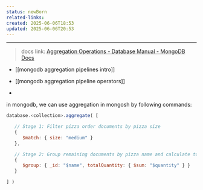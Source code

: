 ```yaml
---
status: newBorn
related-links: 
created: 2025-06-06T18:53
updated: 2025-06-06T20:53
---
```

---

> docs link: [Aggregation Operations - Database Manual - MongoDB Docs](https://www.mongodb.com/docs/manual/aggregation/)

- [[mongodb aggregation pipelines intro]]
- [[mongodb aggregation pipeline operators]]

- 

in mongodb, we can use aggregation in mongosh by following commands:

```js
database.<collection>.aggregate( [

   // Stage 1: Filter pizza order documents by pizza size
   {
      $match: { size: "medium" }
   },

   // Stage 2: Group remaining documents by pizza name and calculate total quantity
   {
      $group: { _id: "$name", totalQuantity: { $sum: "$quantity" } }
   }

] )
```

